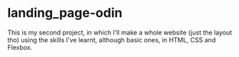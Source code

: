 # landing_page-odin

This is my second project, in which I'll make a whole website (just the layout tho) using the skills I've learnt, although basic ones, in HTML, CSS and Flexbox.